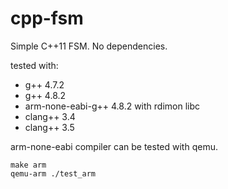 cpp-fsm
=======

Simple C++11 FSM. No dependencies.

tested with:
* g++               4.7.2
* g++               4.8.2
* arm-none-eabi-g++ 4.8.2 with rdimon libc
* clang++           3.4
* clang++           3.5

arm-none-eabi compiler can be tested with qemu.

    make arm
    qemu-arm ./test_arm
